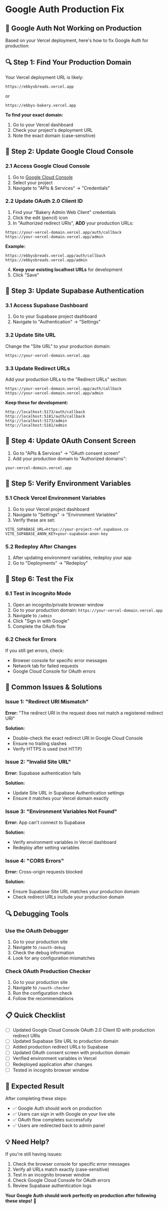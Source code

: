 # Google Auth Production Fix

## 🚨 **Google Auth Not Working on Production**

Based on your Vercel deployment, here's how to fix Google Auth for production:

## 🔍 **Step 1: Find Your Production Domain**

Your Vercel deployment URL is likely:
```
https://ebbysbreads.vercel.app
```
or
```
https://ebbys-bakery.vercel.app
```

**To find your exact domain:**
1. Go to your Vercel dashboard
2. Check your project's deployment URL
3. Note the exact domain (case-sensitive)

## 🔧 **Step 2: Update Google Cloud Console**

### 2.1 Access Google Cloud Console
1. Go to [Google Cloud Console](https://console.cloud.google.com/)
2. Select your project
3. Navigate to "APIs & Services" → "Credentials"

### 2.2 Update OAuth 2.0 Client ID
1. Find your "Bakery Admin Web Client" credentials
2. Click the edit (pencil) icon
3. In "Authorized redirect URIs", **ADD** your production URLs:

```
https://your-vercel-domain.vercel.app/auth/callback
https://your-vercel-domain.vercel.app/admin
```

**Example:**
```
https://ebbysbreads.vercel.app/auth/callback
https://ebbysbreads.vercel.app/admin
```

4. **Keep your existing localhost URLs** for development
5. Click "Save"

## 🔧 **Step 3: Update Supabase Authentication**

### 3.1 Access Supabase Dashboard
1. Go to your Supabase project dashboard
2. Navigate to "Authentication" → "Settings"

### 3.2 Update Site URL
Change the "Site URL" to your production domain:
```
https://your-vercel-domain.vercel.app
```

### 3.3 Update Redirect URLs
Add your production URLs to the "Redirect URLs" section:

```
https://your-vercel-domain.vercel.app/auth/callback
https://your-vercel-domain.vercel.app/admin
```

**Keep these for development:**
```
http://localhost:5173/auth/callback
http://localhost:5181/auth/callback
http://localhost:5173/admin
http://localhost:5181/admin
```

## 🔧 **Step 4: Update OAuth Consent Screen**

1. Go to "APIs & Services" → "OAuth consent screen"
2. Add your production domain to "Authorized domains":
```
your-vercel-domain.vercel.app
```

## 🔧 **Step 5: Verify Environment Variables**

### 5.1 Check Vercel Environment Variables
1. Go to your Vercel project dashboard
2. Navigate to "Settings" → "Environment Variables"
3. Verify these are set:
```
VITE_SUPABASE_URL=https://your-project-ref.supabase.co
VITE_SUPABASE_ANON_KEY=your-supabase-anon-key
```

### 5.2 Redeploy After Changes
1. After updating environment variables, redeploy your app
2. Go to "Deployments" → "Redeploy"

## 🧪 **Step 6: Test the Fix**

### 6.1 Test in Incognito Mode
1. Open an incognito/private browser window
2. Go to your production domain: `https://your-vercel-domain.vercel.app`
3. Navigate to `/admin`
4. Click "Sign in with Google"
5. Complete the OAuth flow

### 6.2 Check for Errors
If you still get errors, check:
- Browser console for specific error messages
- Network tab for failed requests
- Google Cloud Console for OAuth errors

## 🐛 **Common Issues & Solutions**

### Issue 1: "Redirect URI Mismatch"
**Error:** "The redirect URI in the request does not match a registered redirect URI"

**Solution:**
- Double-check the exact redirect URI in Google Cloud Console
- Ensure no trailing slashes
- Verify HTTPS is used (not HTTP)

### Issue 2: "Invalid Site URL"
**Error:** Supabase authentication fails

**Solution:**
- Update Site URL in Supabase Authentication settings
- Ensure it matches your Vercel domain exactly

### Issue 3: "Environment Variables Not Found"
**Error:** App can't connect to Supabase

**Solution:**
- Verify environment variables in Vercel dashboard
- Redeploy after setting variables

### Issue 4: "CORS Errors"
**Error:** Cross-origin requests blocked

**Solution:**
- Ensure Supabase Site URL matches your production domain
- Check redirect URLs include your production domain

## 🔍 **Debugging Tools**

### Use the OAuth Debugger
1. Go to your production site
2. Navigate to `/oauth-debug`
3. Check the debug information
4. Look for any configuration mismatches

### Check OAuth Production Checker
1. Go to your production site
2. Navigate to `/oauth-checker`
3. Run the configuration check
4. Follow the recommendations

## 📋 **Quick Checklist**

- [ ] Updated Google Cloud Console OAuth 2.0 Client ID with production redirect URIs
- [ ] Updated Supabase Site URL to production domain
- [ ] Added production redirect URLs to Supabase
- [ ] Updated OAuth consent screen with production domain
- [ ] Verified environment variables in Vercel
- [ ] Redeployed application after changes
- [ ] Tested in incognito browser window

## 🚀 **Expected Result**

After completing these steps:
- ✅ Google Auth should work on production
- ✅ Users can sign in with Google on your live site
- ✅ OAuth flow completes successfully
- ✅ Users are redirected back to admin panel

## 💡 **Need Help?**

If you're still having issues:
1. Check the browser console for specific error messages
2. Verify all URLs match exactly (case-sensitive)
3. Test in an incognito browser window
4. Check Google Cloud Console for OAuth errors
5. Review Supabase authentication logs

**Your Google Auth should work perfectly on production after following these steps!** 🔐 